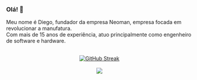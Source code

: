 ### Olá! 👋

Meu nome é Diego, fundador da empresa Neoman, empresa focada em revolucionar a manufatura. <br>
Com mais de 15 anos de experiência, atuo principalmente como engenheiro de software e hardware. <br>

<br>
<!-- CARDS -->
<div align="center">
  <a href="https://git.io/streak-stats"><img src="https://streak-stats.demolab.com?user=diegoff&theme=meta-dark&hide_border=true&locale=pt_BR&mode=weekly&hide_longest_streak=false" alt="GitHub Streak" /></a>
</div>
<br>
<!-- REDES SOCIAIS -->
<div align="center">
  <a href="https://www.linkedin.com/in/diego-fonseca-58a09a162" target="_blank"><img src="https://img.shields.io/badge/-LinkedIn-%230077B5?style=for-the-badge&logo=linkedin&logoColor=white" target="_blank"></a>
</div>
